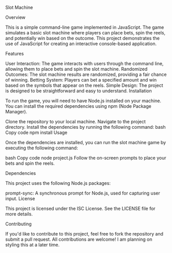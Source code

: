 Slot Machine

Overview

This is a simple command-line game implemented in JavaScript. The game simulates a basic slot machine where players can place bets, spin the reels, and potentially win based on the outcome. This project demonstrates the use of JavaScript for creating an interactive console-based application.

Features

User Interaction: The game interacts with users through the command line, allowing them to place bets and spin the slot machine.
Randomized Outcomes: The slot machine results are randomized, providing a fair chance of winning.
Betting System: Players can bet a specified amount and win based on the symbols that appear on the reels.
Simple Design: The project is designed to be straightforward and easy to understand.
Installation

To run the game, you will need to have Node.js installed on your machine. You can install the required dependencies using npm (Node Package Manager).

Clone the repository to your local machine.
Navigate to the project directory.
Install the dependencies by running the following command:
bash
Copy code
npm install
Usage

Once the dependencies are installed, you can run the slot machine game by executing the following command:

bash
Copy code
node project.js
Follow the on-screen prompts to place your bets and spin the reels.

Dependencies

This project uses the following Node.js packages:

prompt-sync: A synchronous prompt for Node.js, used for capturing user input.
License

This project is licensed under the ISC License. See the LICENSE file for more details.

Contributing

If you'd like to contribute to this project, feel free to fork the repository and submit a pull request. All contributions are welcome! I am planning on styling this at a later time.
